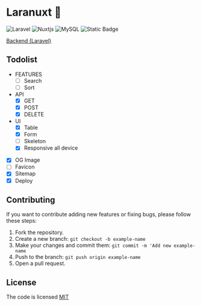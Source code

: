 # Laranuxt 🚀

![Laravel](https://img.shields.io/badge/Laravel-%23FF2D20.svg?logo=Laravel&logoColor=white)
![Nuxtjs](https://img.shields.io/badge/Nuxt-002E3B?logo=nuxtdotjs&logoColor=#00DC82)
![MySQL](https://img.shields.io/badge/MySQL-4479A1.svg?logo=MySQL&logoColor=white)
![Static Badge](https://img.shields.io/badge/license-MIT-brightgreen?label=LICENSE)

[Backend (Laravel)](https://github.com/adydetra/laranuxt-back)

## Todolist

- FEATURES
  - [ ] Search
  - [ ] Sort
- API
  - [x] GET
  - [x] POST
  - [x] DELETE
- UI
  - [x] Table
  - [x] Form
  - [ ] Skeleton
  - [x] Responsive all device
- [x] OG Image
- [ ] Favicon
- [x] Sitemap
- [x] Deploy

## Contributing

If you want to contribute adding new features or fixing bugs, please follow these steps:

1. Fork the repository.
2. Create a new branch: `git checkout -b example-name`
3. Make your changes and commit them: `git commit -m 'Add new example-name`
4. Push to the branch: `git push origin example-name`
5. Open a pull request.

## License

The code is licensed [MIT](LICENSE)

